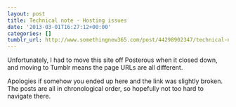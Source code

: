 ```yaml
---
layout: post
title: Technical note - Hosting issues
date: '2013-03-01T16:27:12+00:00'
categories: []
tumblr_url: http://www.somethingnew365.com/post/44298902347/technical-note-hosting-issues
---
```

Unfortunately, I had to move this site off Posterous when it closed down, and moving to Tumblr means the page URLs are all different.

Apologies if somehow you ended up here and the link was slightly broken. The posts are all in chronological order, so hopefully not too hard to navigate there.
